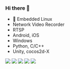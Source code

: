 ### Hi there 👋

- 🔭 Embedded Linux
- Network Video Recorder
- RTSP
- Android, iOS
- Windows
- Python, C/C++
- Unity, cocos2d-X


<img src="https://img.shields.io/badge/Language-A8B9CC?style=flat&logo=C&logoColor=white"/>
<img src="https://img.shields.io/badge/Language-00599C?style=flat&logo=C%2B%2B&logoColor=white"/>
<img src="https://img.shields.io/badge/Language-239120?style=flat&logo=C Sharp&logoColor=white"/>

<img src="https://img.shields.io/badge/Cocos2dX-55C2E1?style=flat&logo=cocos&logoColor=white"/>
<img src="https://img.shields.io/badge/Unity-FFFFFF?style=flat&logo=unity&logoColor=white"/>

<!--
**bk3810/bk3810** is a ✨ _special_ ✨ repository because its `README.md` (this file) appears on your GitHub profile.

Here are some ideas to get you started:

- 🔭 I’m currently working on ...
- 🌱 I’m currently learning ...
- 👯 I’m looking to collaborate on ...
- 🤔 I’m looking for help with ...
- 💬 Ask me about ...
- 📫 How to reach me: ...
- 😄 Pronouns: ...
- ⚡ Fun fact: ...
-->
